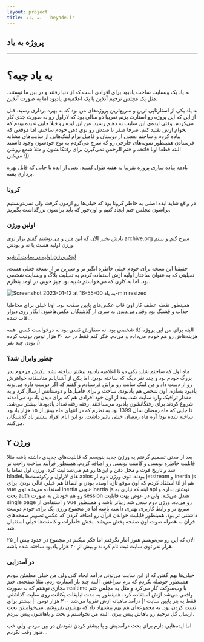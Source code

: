 ```yaml
---
layout: project
title: به یاد - beyade.ir
---
```


## پروژه به یاد 

----

# به یاد چیه؟
به یاد یک وبسایت ساخت یادبود برای افرادی است که از دنیا رفتند و در بین ما نیستند. مثل یک مجلس ترحیم آنلاین یا یک اعلامیه‌ی یادبود اما به صورت آنلاین.

به یاد یکی از استارتاپی ترین و سریع‌ترین پروژه‌های من بود که به بهره برداری رسید. قبل از این که این پروژه رو استارت بزنم تقریبا دو سالی بود که لاراول رو به صورت جدی کار می‌کردم. وقتی ایده‌ی این سایت به ذهنم رسید. من این ایده رو قبلا جایی ندیده بودم که بخوام ازش تقلید کنم. صرفا صفر تا صدش رو توی ذهن خودم ساختم. اما موقعی که پیاده کردم و ساختم بعضی از دوستان و فامیل برام لینک‌هایی از سایت‌های مشابه فرستادن همینطور نمونه‌های خارجی رو که سرچ می‌کردم به نوع خودشون وجود داشتند البته قطعا اونا فاتحه و ختم الرحمن نمی‌گیرن برای رفتگانشون و مثلا شمع روشن می‌کنن :))

یادمه پیاده سازی پروژه تقریبا یه هفته طول کشید. یعنی از ایده تا جایی که قابل بهره برداری بشه.

### کرونا
در واقع شاید ایده اصلی به خاطر کرونا بود که خیلی‌ها رو ازمون گرفت ولی نمی‌تونستیم براشون مجلس ختم ایجاد کنیم و اون‌جور که باید براشون بزرگداشت بگیریم.



### اولین ورژن 
یادش بخیر الان که این متن و می‌نوشتم گفتم بزار توی archive.org سرچ کنم و ببینم ورژن اولیه هست یا نه و بودش.

[لینک ورژن اولیه در سایت آرشیو](https://web.archive.org/web/20200530060526/https://beyade.ir/)

حقیقتا این نسخه برای خودم خیلی خاطره انگیز تر و شیرین تر از نسخه فعلی هست.
تمپلیتی که به عنوان ساختار اولیه ازش استفاده کردم یه تمپلیت بلاگ و وبسایت شخصی بود. اما به کاری که می‌خواستم شبیه بود چیز خوبی در اومد بنظرم.


![Screenshot 2023-01-12 at 16-55-00 به یاد-min resized](https://user-images.githubusercontent.com/6337624/212123622-2c95afd1-498d-435b-8109-bd83b807c53a.png)


همینطور نقطه عطف کار اون قاب عکس‌های پایین صفحه بود. اونا خیلی برای مخاطبا جذاب و قشنگ بود وقتی می‌دیدن یه سری از گذشتگان عکس‌هاشون انگار روی دیوار قاب شده...

البته برای من این پروژه کلا شخصی بود. نه سفارش کسی بود نه درخواست کسی. همه هزینه‌هاش رو هم خودم می‌دادم و می‌دم. فکر کنم فقط در حد ۲۰ هزار تومن دونیت کرده بودن چند نفر :)

### چطور وایرال شد؟
ماه اول که ساختم شاید یکی دو تا اعلامیه یادبود بیشتر ساخته نشد. یکیش مرحوم پدر بزرگ خودم بود و چند نفر دیگه که ساخته بودن. اما یکی از آشنایانم متاسفانه خواهرش رو از دست داد و من لینک سایت رو براش فرستادم و گفتم که اگر دوست داره می‌تونه یادبود بسازه. اون شخص هم یادبودی ساخت و برای فامیل‌ها و دوستانش ارسال کرد و یه مقدار ترافیک وارد سایت شد. بعد از اون خود افرادی هم که برای دیدن یادبود می‌آمدند شروع کردند برای رفتگانشون یادبود می‌ساختند. رفته رفته تعداد یادبود‌ها بیشتر می‌شد. تا جایی که ماه رمضان سال 1399 بود به نظرم که در انتهای ماه بیش از ۱۵ هزار یادبود ساخته شده بود! آره ماه رمضان خیلی تاثیر داشت. تو این ایام افراد بیشتر یاد گذشتگان می‌کنند.

## ورژن ۲ 
بعد از مدتی تصمیم گرفتم یه ورژن جدید بنویسم که قابلیت‌های جدیدی داشته باشه مثلا قابلیت خاطره نویسی و کامنت نویسی رو اضافه کردم. همینطور فرآیند ساخت راحت تر شد و تاریخ فوت و محل دفن و این‌ها رو هم می‌شد ثبت کرد. ورژن اول تماما با bladeهای لاراول و رکوئست‌ها با axios بودند.
توی ورژن دوم از jetstream و inertia js استفاد کردم که اون موقع تازه اومده بودن و انصافا هم خیلی عالی بودن. برای ui هم از vue استفاده می‌شه توی inertia
خوبی inertia js اینه که نیازی به api نوشتن نداره و بحث auth رو هم خودش به صورت session هندل می‌کنه. ولی در عوض بهت قابلیت single page و استفاه‌ی از vue رو می‌ده.
ورژن دوم سعی شد زیباتر باشه و همینطور سریع تر و رابط کاربری بهتری داشته باشه اما در مجموع ورژن یک برای خودم دوست داشتنی تر بود.
همینطور قابلیت خواندن قرآن رو اضافه کردن که عکس تصویر صفحه‌های قرآن به همراه صوت اون صفحه پخش می‌شد. بخش خاطرات و کامنت‌ها خیلی استقبال شد.

الان که این رو می‌نویسم هنوز آمار نگرفتم اما فکر میکنم در مجموع در حدود بیش از ۲۵ هزار نفر توی سایت ثبت نام کردند و بیش از ۳۰ هزار یادبود ساخته شده باشه.

### در آمدزایی
خیلی‌ها بهم گفتن که از این سایت می‌تونی درآمد ایجاد کنی ولی من خیلی مطمئن نبودم همینطور حوصله نکردم که برم سراغش. البته چند بار استارت زدم. مثلا صفحه‌ی ختم مجازی نوشتم که به صورت realtime با وب‌سوکت کار می‌کرد و مثل یه مجلس ختم واقعی می‌شد ازش استفاده کرد.
همینطور یه مدت تبلیغات یکتانت روی سایت گذاشتم. فقط یه بنر پایین سایت :|
درآمد ماهیانه ازش تقریبا می‌شد ۲۰۰ هزار تومن :|
بیشتر برای تست کردن بود.
یه مجموعه‌ای هم بهم پیشنهاد داد که بهشون بفروشم. می‌خواستن بحث ارسال گل ترحیم رو باهاش پیش ببرن. البته من نخواستم و بحث و باهاشون پیش نبردم.

اما ایده‌هایی دارم برای بحث درآمدیش و یا بیشتر کردن نفوذش در بین مردم. ولی خب هنوز وقت نکردم...

